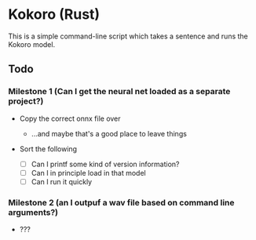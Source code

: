 # Kokoro (Rust)

This is a simple command-line script which takes a sentence and runs the Kokoro model.

## Todo

### Milestone 1 (Can I get the neural net loaded as a separate project?)

- Copy the correct onnx file over
    - ...and maybe that's a good place to leave things

- Sort the following
    - [ ] Can I printf some kind of version information?
    - [ ] Can I in principle load in that model
    - [ ] Can I run it quickly

### Milestone 2 (an I outpuf a wav file based on command line arguments?)

- ???
